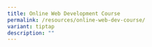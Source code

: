 ```yaml
---
title: Online Web Development Course
permalink: /resources/online-web-dev-course/
variant: tiptap
description: ""
---
```

<p></p>